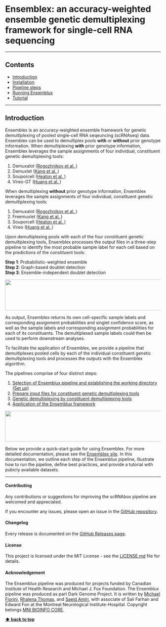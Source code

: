 # Ensemblex: an accuracy-weighted ensemble genetic demultiplexing framework for single-cell RNA sequencing

-------------
## Contents
- [Introduction](#introduction)
- [Installation](#installation)
- [Pipeline steps](#pipeline-steps)
- [Running Ensemblux](#running-scrnabox)
- [Tutorial](#tutorial)

---
## Introduction
Ensemblex is an accuracy-weighted ensemble framework for genetic demultiplexing of pooled single-cell RNA seqeuncing (scRNAseq) data. Ensemblex can be used to demultiplex pools **with** or **without** prior genotype information. When demultiplexing **with** prior genotype information, Ensemblex leverages the sample assignments of four individual, constituent genetic demultiplexing tools:

1. Demuxalot ([Rogozhnikov et al. ](https://www.biorxiv.org/content/10.1101/2021.05.22.443646v2.abstract))
2. Demuxlet ([Kang et al. ](https://www.nature.com/articles/nbt.4042))
3. Souporcell ([Heaton et al. ](https://www.nature.com/articles/s41592-020-0820-1))
4. Vireo-GT ([Huang et al. ](https://link.springer.com/article/10.1186/s13059-019-1865-2))

When demultiplexing **without** prior genotype information, Ensemblex leverages the sample assignments of four individual, constituent genetic demultiplexing tools:

1. Demuxalot ([Rogozhnikov et al. ](https://www.biorxiv.org/content/10.1101/2021.05.22.443646v2.abstract))
2. Freemuxlet ([Kang et al. ](https://www.nature.com/articles/nbt.4042))
3. Souporcell ([Heaton et al. ](https://www.nature.com/articles/s41592-020-0820-1))
4. Vireo ([Huang et al. ](https://link.springer.com/article/10.1186/s13059-019-1865-2))

Upon demultiplexing pools with each of the four constituent genetic demultiplexing tools, Ensemblex processes the output files in a three-step pipeline to identify the most probable sample label for each cell based on the predictions of the constituent tools:

**Step 1**: Probabilistic-weighted ensemble <br />
**Step 2**: Graph-based doublet detection <br />
**Step 3**: Ensemble-independent doublet detection <br />

 <p align="center">
 <img src="https://github.com/mfiorini9/Ensemblux/assets/97498007/b3853b82-231d-43c5-9b00-9f44510a4e84" width="650" height="100">
 </p>


As output, Ensemblex returns its own cell-specific sample labels and corresponding assignment probabilities and singlet confidence score, as well as the sample labels and corresponding assignment probabilities for each of its constituents. The demultiplexed sample labels could then be used to perform downstream analyses.

To facilitate the application of Ensemblex, we provide a pipeline that demultiplexes pooled cells by each of the individual constituent genetic demultiplexing tools and processes the outputs with the Ensemblex algorithm. 

The pipelines comprise of four distinct steps:

1. [Selection of Ensemblux pipeline and establishing the working directory (Set up)](Step0.md)
2. [Prepare input files for constituent genetic demultiplexing tools](Step1.md)
3. [Genetic demultiplexing by constituent demultiplexing tools](Step2.md)
4. [Application of the Ensemblux framework](Step3.md)

 <p align="center">
 <img src="https://github.com/mfiorini9/Ensemblux/assets/97498007/c1ba33da-e5d6-4d2d-82a5-24f46d7e84e0" width="550" height="100">
 </p>


Below we provide a quick-start guide for using Ensemblex. For more detailed documentation, please see the [Ensemblex site](https://neurobioinfo.github.io/ensemblux/site/).
In this documentation, we outline each step of the Ensemblux pipeline, illustrate how to run the pipeline, define best practices, and provide a tutorial with pubicly available datasets. 

---
#### Contributing
Any contributions or suggestions for improving the scRNAbox pipeline are welcomed and appreciated. 

If you encounter any issues, please open an issue in the [GitHub repository](https://github.com/neurobioinfo/scrnabox).

#### Changelog
Every release is documented on the [GitHub Releases page](https://github.com/neurobioinfo/ensemblux/releases).

#### License
This project is licensed under the MIT License - see the [LICENSE.md](https://github.com/neurobioinfo/ensemblux/blob/main/LICENSE) file for details.

#### Acknowledgement
The Ensemblux pipeline was produced for projects funded by Canadian Institute of Health Research and Michael J. Fox Foundation. The Ensemblux pipeline was produced as part Dark Genome Project. It is written by [Michael Fiorini](https://github.com/fiorini9), [Rhalena Thomas](https://github.com/RhalenaThomas), and [Saeid Amiri](https://github.com/saeidamiri1), with associate of Sali Farhan and Edward Fon at the Montreal Neurological Institute-Hospital. Copyright belongs [MNI BIOINFO CORE](https://github.com/neurobioinfo). 

**[⬆ back to top](#contents)**
